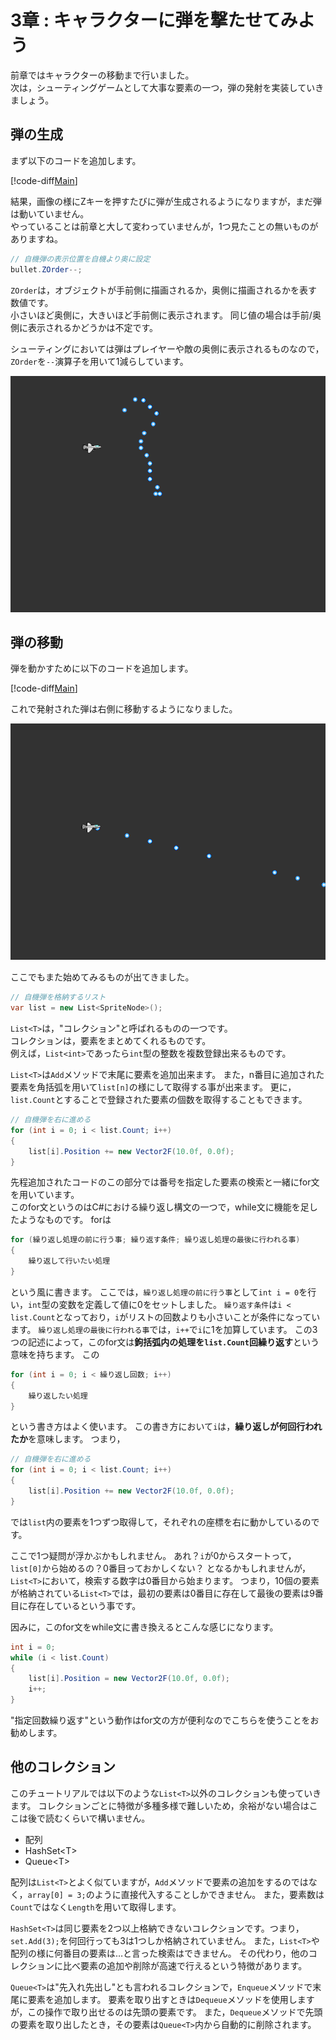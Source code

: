 # 3章 : キャラクターに弾を撃たせてみよう

前章ではキャラクターの移動まで行いました。  
次は，シューティングゲームとして大事な要素の一つ，弾の発射を実装していきましょう。

## 弾の生成

まず以下のコードを追加します。

[!code-diff[Main](Text/Spl1.cs)]

結果，画像の様にZキーを押すたびに弾が生成されるようになりますが，まだ弾は動いていません。  
やっていることは前章と大して変わっていませんが，1つ見たことの無いものがありますね。

```cs
// 自機弾の表示位置を自機より奥に設定
bullet.ZOrder--;
```

`ZOrder`は，オブジェクトが手前側に描画されるか，奥側に描画されるかを表す数値です。  
小さいほど奥側に，大きいほど手前側に表示されます。
同じ値の場合は手前/奥側に表示されるかどうかは不定です。  

シューティングにおいては弾はプレイヤーや敵の奥側に表示されるものなので，`ZOrder`を`--`演算子を用いて1減らしています。

![Pic1](Image/Pic1.png)

## 弾の移動

弾を動かすために以下のコードを追加します。

[!code-diff[Main](Text/Spl2.cs)]

これで発射された弾は右側に移動するようになりました。


![Pic2](Image/Pic2.png)


ここでもまた始めてみるものが出てきました。

```cs
// 自機弾を格納するリスト
var list = new List<SpriteNode>();
```

`List<T>`は，"コレクション"と呼ばれるものの一つです。  
コレクションは，要素をまとめてくれるものです。  
例えば，`List<int>`であったら`int`型の整数を複数登録出来るものです。

`List<T>`は`Add`メソッドで末尾に要素を追加出来ます。
また，n番目に追加された要素を角括弧を用いて`list[n]`の様にして取得する事が出来ます。
更に，`list.Count`とすることで登録された要素の個数を取得することもできます。

```cs
// 自機弾を右に進める
for (int i = 0; i < list.Count; i++)
{
    list[i].Position += new Vector2F(10.0f, 0.0f);
}
```

先程追加されたコードのこの部分では番号を指定した要素の検索と一緒にfor文を用いています。  
このfor文というのはC#における繰り返し構文の一つで，while文に機能を足したようなものです。
forは

```cs
for (繰り返し処理の前に行う事; 繰り返す条件; 繰り返し処理の最後に行われる事)
{
    繰り返して行いたい処理
}
```

という風に書きます。
ここでは，`繰り返し処理の前に行う事`として`int i = 0`を行い，`int`型の変数を定義して値に0をセットしました。
`繰り返す条件`は`i < list.Count`となっており，`i`がリストの回数よりも小さいことが条件になっています。
`繰り返し処理の最後に行われる事`では，`i++`で`i`に1を加算しています。
この3つの記述によって，このfor文は**鉤括弧内の処理を`list.Count`回繰り返す**という意味を持ちます。
この

```cs
for (int i = 0; i < 繰り返し回数; i++)
{
    繰り返したい処理
}
```

という書き方はよく使います。
この書き方において`i`は，**繰り返しが何回行われたか**を意味します。
つまり，

```cs
// 自機弾を右に進める
for (int i = 0; i < list.Count; i++)
{
    list[i].Position += new Vector2F(10.0f, 0.0f);
}
```

では`list`内の要素を1つずつ取得して，それぞれの座標を右に動かしているのです。

ここで1つ疑問が浮かぶかもしれません。
あれ？`i`が0からスタートって，`list[0]`から始めるの？0番目っておかしくない？
となるかもしれませんが，`List<T>`において，検索する数字は0番目から始まります。
つまり，10個の要素が格納されている`List<T>`では，最初の要素は0番目に存在して最後の要素は9番目に存在しているという事です。

因みに，このfor文をwhile文に書き換えるとこんな感じになります。

```cs
int i = 0;
while (i < list.Count)
{
    list[i].Position = new Vector2F(10.0f, 0.0f);
    i++;
}
```

"指定回数繰り返す"という動作はfor文の方が便利なのでこちらを使うことをお勧めします。

## 他のコレクション

このチュートリアルでは以下のような`List<T>`以外のコレクションも使っていきます。
コレクションごとに特徴が多種多様で難しいため，余裕がない場合はここは後で読むくらいで構いません。

- 配列
- HashSet<T\>
- Queue<T\>

配列は`List<T>`とよく似ていますが，`Add`メソッドで要素の追加をするのではなく，`array[0] = 3;`のように直接代入することしかできません。
また，要素数は`Count`ではなく`Length`を用いて取得します。  

`HashSet<T>`は同じ要素を2つ以上格納できないコレクションです。つまり，`set.Add(3);`を何回行っても3は1つしか格納されていません。
また，`List<T>`や配列の様に何番目の要素は…と言った検索はできません。
その代わり，他のコレクションに比べ要素の追加や削除が高速で行えるという特徴があります。  

`Queue<T>`は"先入れ先出し"とも言われるコレクションで，`Enqueue`メソッドで末尾に要素を追加します。
要素を取り出すときは`Dequeue`メソッドを使用しますが，この操作で取り出せるのは先頭の要素です。
また，`Dequeue`メソッドで先頭の要素を取り出したとき，その要素は`Queue<T>`内から自動的に削除されます。